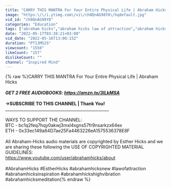 ```yaml
---
title: "CARRY THIS MANTRA For Your Entire Physical Life | Abraham Hicks"
image: "https:\/\/i.ytimg.com\/vi\/ch8QnAG98Y8\/hqdefault.jpg"
vid_id: "ch8QnAG98Y8"
categories: "Education"
tags: ["abraham hicks","abraham hicks law of attraction","abraham hicks money"]
date: "2022-05-17T03:38:21+03:00"
vid_date: "2022-05-16T13:00:15Z"
duration: "PT13M52S"
viewcount: "1550"
likeCount: "157"
dislikeCount: ""
channel: "Inspired Mind"
---
```

{% raw %}CARRY THIS MANTRA For Your Entire Physical Life | Abraham Hicks<br />______­_________________________________________________________<br />GET 2 FREE AUDIOBOOKS: <a rel="nofollow" target="blank" href="https://amzn.to/3lLkMSA">https://amzn.to/3lLkMSA</a><br />______­_________________________________________________________<br />→SUBSCRIBE TO THIS CHANNEL | Thank You!<br />______­_________________________________________________________<br /><br />WAYS TO SUPPORT THE CHANNEL:<br />BTC - bc1q2feq7hqy0akwj3mxl4xgns57fr9nsarkzx64ex<br />ETH - 0x33ec149a64D7ae25Fa4463226eA1575536378E8F<br /><br />All Abraham-Hicks audio materials are copyrighted by Esther Hicks and we are sharing these following the USE OF COPYRIGHTED MATERIAL GUIDELINES:<br /><a rel="nofollow" target="blank" href="https://www.youtube.com/user/abrahamhicks/about">https://www.youtube.com/user/abrahamhicks/about</a><br /><br />#AbrahamHicks #EstherHicks #abrahamhicksnew #lawofattraction #abrahamhicksinspiration #abrahamhickshighvibration #abrahamhicksmeditation{% endraw %}
